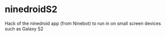 # ninedroidS2
Hack of the ninedroid app (from Ninebot) to run in on small screen devices such as Galaxy S2

